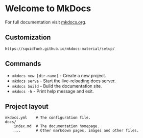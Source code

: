 # Welcome to MkDocs

For full documentation visit [mkdocs.org](https://www.mkdocs.org).

## Customization

`https://squidfunk.github.io/mkdocs-material/setup/` 

## Commands

* `mkdocs new [dir-name]` - Create a new project.
* `mkdocs serve` - Start the live-reloading docs server.
* `mkdocs build` - Build the documentation site.
* `mkdocs -h` - Print help message and exit.

## Project layout

    mkdocs.yml    # The configuration file.
    docs/
        index.md  # The documentation homepage.
        ...       # Other markdown pages, images and other files.
